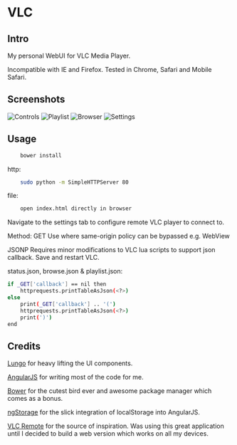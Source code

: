 # VLC


## Intro

My personal WebUI for VLC Media Player.

Incompatible with IE and Firefox. Tested in Chrome, Safari and Mobile Safari.

## Screenshots

![Controls](https://github.com/eldwin/web-vlc-remote/raw/gh-pages/1.png)
![Playlist](https://github.com/eldwin/web-vlc-remote/raw/gh-pages/2.png)
![Browser](https://github.com/eldwin/web-vlc-remote/raw/gh-pages/3.png)
![Settings](https://github.com/eldwin/web-vlc-remote/raw/gh-pages/4.png)

## Usage

```sh
	bower install
```

http:
```sh
	sudo python -m SimpleHTTPServer 80
```

file:
```sh
	open index.html directly in browser
```

Navigate to the settings tab to configure remote VLC player to connect to.

Method:
GET
Use where same-origin policy can be bypassed e.g. WebView

JSONP
Requires minor modifications to VLC lua scripts to support json callback. Save and restart VLC.

status.json, browse.json & playlist.json:
```sh
if _GET['callback'] == nil then
	httprequests.printTableAsJson(<?>)
else
	print(_GET['callback'] .. '(')
	httprequests.printTableAsJson(<?>)
	print(')')
end
```

## Credits

[Lungo](http://lungo.tapquo.com) for heavy lifting the UI components.

[AngularJS](https://angularjs.org) for writing most of the code for me.

[Bower](http://bower.io) for the cutest bird ever and awesome package manager which comes as a bonus.

[ngStorage](https://github.com/gsklee/ngStorage) for the slick integration of localStorage into AngularJS.

[VLC Remote](http://hobbyistsoftware.com/vlc-more) for the source of inspiration. Was using this great application until I decided to build a web version which works on all my devices.

